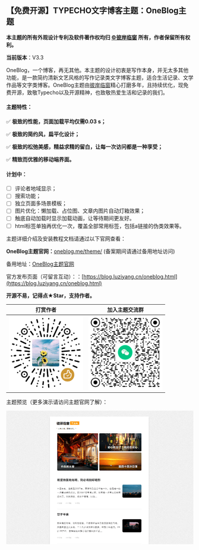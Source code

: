 ## 【免费开源】TYPECHO文字博客主题：OneBlog主题

**本主题的所有外观设计专利及软件著作权均归 [©彼岸临窗](https://blog.luziyang.cn) 所有，作者保留所有权利。**

**当前版本**：V3.3

OneBlog，一个博客，再无其他。本主题的设计初衷是写作本身，并无太多其他功能，是一款简约清新文艺风格的写作记录类文字博客主题，适合生活记录、文学作品等文字类博客。OneBlog主题由[彼岸临窗](https://blog.luziyang.cn/)精心打磨多年，且持续优化，现免费开源，致敬Typecho以及开源精神，也致敬热爱生活和记录的我们。

#### 主题特性：

✅ **极致的性能，页面加载平均仅需0.03 s；**

✅ **极致的简约风，扁平化设计；**

✅ **极致的松弛美感，精益求精的留白，让每一次访问都是一种享受；**

✅ **精致而优雅的移动端界面。**

#### 计划中：

- [ ] 评论者地域显示；
- [ ] 搜索功能；
- [ ] 独立页面多场景模板；
- [ ] 图片优化：懒加载、占位图、文章内图片自动灯箱效果；
- [ ] 触底自动加载时显示加载动画，让等待期间更友好。
- [ ] html标签单独再优化一次，覆盖全部常用标签，包括a链接的伪类效果等。

主题详细介绍及安装教程文档请通过以下官网查看：

**OneBlog主题官网：**[oneblog.me/theme/](https://oneblog.me/theme/)  (备案期间请通过备用地址访问)

备用地址：[OneBlog主题官网](https://www.coolnav.com/oneblog/)

官方发布页面（可留言互动）：：[https://blog.luziyang.cn/oneblog.html](https://blog.luziyang.cn/oneblog.html)

**开源不易，记得点★Star，支持作者。**

|                       打赏作者                       |                     加入主题交流群                      |
| :--------------------------------------------------: | :-----------------------------------------------------: |
| <img width="200px" src="assets/default/shang.png" /> | <img width="200px" src="assets/default/20250120.png" /> |

主题预览（更多演示请访问主题官网了解）：

<img src="screenshot.png" />
